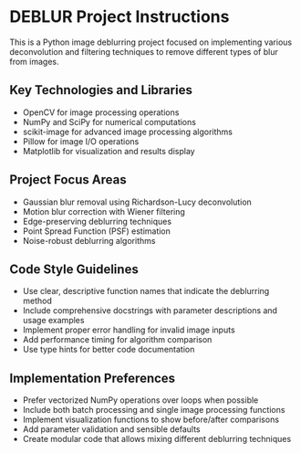 <!-- Use this file to provide workspace-specific custom instructions to Copilot. For more details, visit https://code.visualstudio.com/docs/copilot/copilot-customization#_use-a-githubcopilotinstructionsmd-file -->

# DEBLUR Project Instructions

This is a Python image deblurring project focused on implementing various deconvolution and filtering techniques to remove different types of blur from images.

## Key Technologies and Libraries
- OpenCV for image processing operations
- NumPy and SciPy for numerical computations
- scikit-image for advanced image processing algorithms
- Pillow for image I/O operations
- Matplotlib for visualization and results display

## Project Focus Areas
- Gaussian blur removal using Richardson-Lucy deconvolution
- Motion blur correction with Wiener filtering
- Edge-preserving deblurring techniques
- Point Spread Function (PSF) estimation
- Noise-robust deblurring algorithms

## Code Style Guidelines
- Use clear, descriptive function names that indicate the deblurring method
- Include comprehensive docstrings with parameter descriptions and usage examples
- Implement proper error handling for invalid image inputs
- Add performance timing for algorithm comparison
- Use type hints for better code documentation

## Implementation Preferences
- Prefer vectorized NumPy operations over loops when possible
- Include both batch processing and single image processing functions
- Implement visualization functions to show before/after comparisons
- Add parameter validation and sensible defaults
- Create modular code that allows mixing different deblurring techniques
